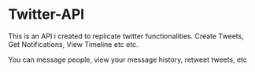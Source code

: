 # Twitter-API
This is an API i created to replicate twitter functionalities. Create Tweets, Get Notifications, View Timeline etc etc.

You can message people, view your message history, retweet tweets, etc
